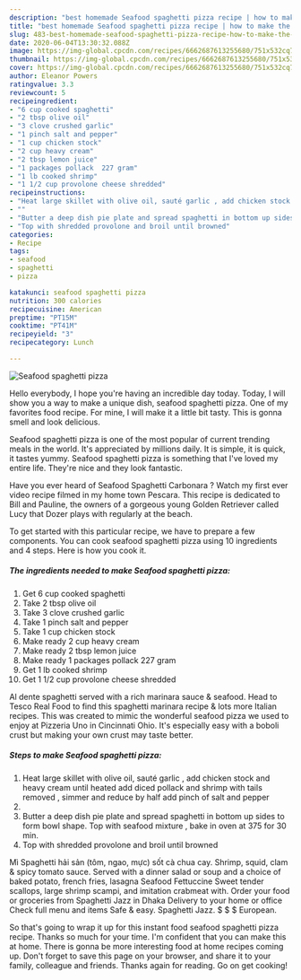 ```yaml
---
description: "best homemade Seafood spaghetti pizza recipe | how to make the best Seafood spaghetti pizza"
title: "best homemade Seafood spaghetti pizza recipe | how to make the best Seafood spaghetti pizza"
slug: 483-best-homemade-seafood-spaghetti-pizza-recipe-how-to-make-the-best-seafood-spaghetti-pizza
date: 2020-06-04T13:30:32.088Z
image: https://img-global.cpcdn.com/recipes/6662687613255680/751x532cq70/seafood-spaghetti-pizza-recipe-main-photo.jpg
thumbnail: https://img-global.cpcdn.com/recipes/6662687613255680/751x532cq70/seafood-spaghetti-pizza-recipe-main-photo.jpg
cover: https://img-global.cpcdn.com/recipes/6662687613255680/751x532cq70/seafood-spaghetti-pizza-recipe-main-photo.jpg
author: Eleanor Powers
ratingvalue: 3.3
reviewcount: 5
recipeingredient:
- "6 cup cooked spaghetti"
- "2 tbsp olive oil"
- "3 clove crushed garlic"
- "1 pinch salt and pepper"
- "1 cup chicken stock"
- "2 cup heavy cream"
- "2 tbsp lemon juice"
- "1 packages pollack  227 gram"
- "1 lb cooked shrimp"
- "1 1/2 cup provolone cheese shredded"
recipeinstructions:
- "Heat large skillet with olive oil, sauté garlic , add chicken stock and heavy cream until heated add diced pollack and shrimp with tails removed , simmer and reduce by half add pinch of salt and pepper"
- ""
- "Butter a deep dish pie plate and spread spaghetti in bottom up sides to form bowl shape. Top with seafood mixture , bake in oven at 375 for 30 min."
- "Top with shredded provolone and broil until browned"
categories:
- Recipe
tags:
- seafood
- spaghetti
- pizza

katakunci: seafood spaghetti pizza 
nutrition: 300 calories
recipecuisine: American
preptime: "PT15M"
cooktime: "PT41M"
recipeyield: "3"
recipecategory: Lunch

---
```



![Seafood spaghetti pizza](https://img-global.cpcdn.com/recipes/6662687613255680/751x532cq70/seafood-spaghetti-pizza-recipe-main-photo.jpg)

Hello everybody, I hope you're having an incredible day today. Today, I will show you a way to make a unique dish, seafood spaghetti pizza. One of my favorites food recipe. For mine, I will make it a little bit tasty. This is gonna smell and look delicious.

Seafood spaghetti pizza is one of the most popular of current trending meals in the world. It's appreciated by millions daily. It is simple, it is quick, it tastes yummy. Seafood spaghetti pizza is something that I've loved my entire life. They're nice and they look fantastic.

Have you ever heard of Seafood Spaghetti Carbonara ? Watch my first ever video recipe filmed in my home town ‪Pescara. This recipe is dedicated to Bill and Pauline, the owners of a gorgeous young Golden Retriever called Lucy that Dozer plays with regularly at the beach.


To get started with this particular recipe, we have to prepare a few components. You can cook seafood spaghetti pizza using 10 ingredients and 4 steps. Here is how you cook it.

<!--inarticleads1-->

##### The ingredients needed to make Seafood spaghetti pizza:

1. Get 6 cup cooked spaghetti
1. Take 2 tbsp olive oil
1. Take 3 clove crushed garlic
1. Take 1 pinch salt and pepper
1. Take 1 cup chicken stock
1. Make ready 2 cup heavy cream
1. Make ready 2 tbsp lemon juice
1. Make ready 1 packages pollack  227 gram
1. Get 1 lb cooked shrimp
1. Get 1 1/2 cup provolone cheese shredded


Al dente spaghetti served with a rich marinara sauce &amp; seafood. Head to Tesco Real Food to find this spaghetti marinara recipe &amp; lots more Italian recipes. This was created to mimic the wonderful seafood pizza we used to enjoy at Pizzeria Uno in Cincinnati Ohio. It&#39;s especially easy with a boboli crust but making your own crust may taste better. 

<!--inarticleads2-->

##### Steps to make Seafood spaghetti pizza:

1. Heat large skillet with olive oil, sauté garlic , add chicken stock and heavy cream until heated add diced pollack and shrimp with tails removed , simmer and reduce by half add pinch of salt and pepper
1. 
1. Butter a deep dish pie plate and spread spaghetti in bottom up sides to form bowl shape. Top with seafood mixture , bake in oven at 375 for 30 min.
1. Top with shredded provolone and broil until browned


Mì Spaghetti hải sản (tôm, ngao, mực) sốt cà chua cay. Shrimp, squid, clam &amp; spicy tomato sauce. Served with a dinner salad or soup and a choice of baked potato, french fries, lasagna Seafood Fettuccine Sweet tender scallops, large shrimp scampi, and imitation crabmeat with. Order your food or groceries from Spaghetti Jazz in Dhaka Delivery to your home or office Check full menu and items Safe &amp; easy. Spaghetti Jazz. $ $ $ European. 

So that's going to wrap it up for this instant food seafood spaghetti pizza recipe. Thanks so much for your time. I'm confident that you can make this at home. There is gonna be more interesting food at home recipes coming up. Don't forget to save this page on your browser, and share it to your family, colleague and friends. Thanks again for reading. Go on get cooking!
